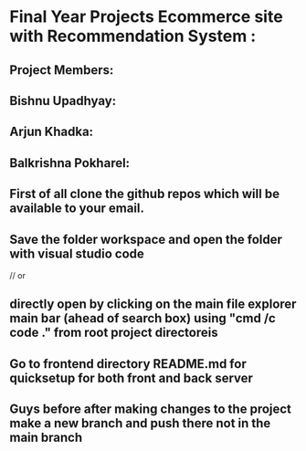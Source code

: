 # Final Year Projects Ecommerce site with Recommendation System :


## Project Members:

## Bishnu Upadhyay: 
## Arjun Khadka: 
## Balkrishna Pokharel:


## First of all clone the github repos which will be available to your email.
## Save the folder workspace and open the folder with  visual studio code 
 //   or

 
##  directly open by clicking on the main file explorer main bar (ahead of search box)   using "cmd /c code ." from root project directoreis
## Go to frontend directory README.md for quicksetup for both front and back server

## Guys before after making changes to the project make a new branch and push there not in the main branch 